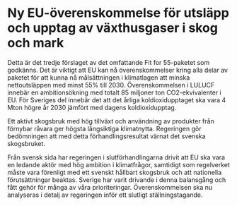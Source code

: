 # Ny EU-överenskommelse för utsläpp och upptag av växthusgaser i skog och mark

Detta är det tredje förslaget av det omfattande Fit for 55-paketet som godkänns. Det är viktigt att EU kan nå överenskommelser kring alla delar av paketet för att kunna nå målsättningen i klimatlagen att minska nettoutsläppen med minst 55% till 2030. Överenskommelsen i LULUCF innebär en ambitionsökning med totalt 85 miljoner ton CO2-ekvivalenter i EU. För Sveriges del innebär det att det årliga koldioxidupptaget ska vara 4 Mton högre år 2030 jämfört med dagens koldioxidupptag.

Ett aktivt skogsbruk med hög tillväxt och användning av produkter från förnybar råvara ger högsta långsiktiga klimatnytta. Regeringen gör bedömningen att med detta förhandlingsresultat värnat det svenska skogsbruket.

Från svensk sida har regeringen i slutförhandlingarna drivit att EU ska vara en ledande aktör med hög ambition i klimatfrågor, samtidigt som regelverket måste vara förenligt med ett svenskt hållbart skogsbruk och att nationella förutsättningar beaktas. Sverige har varit drivande i denna balansgång och fått gehör för många av våra prioriteringar. Överenskommelsen ska nu analyseras i detalj av regeringen inför ett slutligt ställningstagande.
